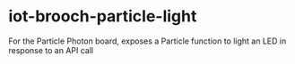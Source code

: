 # iot-brooch-particle-light
For the Particle Photon board, exposes a Particle function to light an LED in response to an API call
